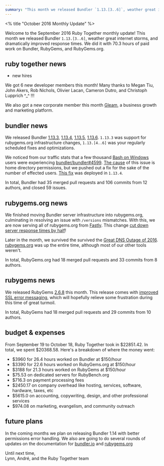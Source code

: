 ```yaml
---
summary: "This month we released Bundler `1.13.[3..6]`, weather great internet storms, and dramatically improved response times. We did it with 70.3 hours of paid work on Bundler, RubyGems, and RubyGems.org."
---
```


<% title "October 2016 Monthly Update" %>

Welcome to the September 2016 Ruby Together monthly update! This month we released Bundler `1.13.[3..6]`, weather great internet storms, and dramatically improved response times. We did it with 70.3 hours of paid work on Bundler, RubyGems, and RubyGems.org.

## ruby together news

* new hires

We got 6 new developer members this month! Many thanks to Megan Tiu, John Akers, Rob Nichols, Olivier Lacan, Cameron Dutro, and Christoph Lupprich ^_^ !!!

We also got a new corporate member this month [Gleam](https://gleam.io/), a business growth and marketing platform.

## bundler news

We released Bundler [1.13.3](https://github.com/bundler/bundler/blob/master/CHANGELOG.md#1133-2016-10-10), [1.13.4](https://github.com/bundler/bundler/blob/master/CHANGELOG.md#1134-2016-10-11), [1.13.5](https://github.com/bundler/bundler/blob/master/CHANGELOG.md#1135-2016-10-15), [1.13.6](https://github.com/bundler/bundler/blob/master/CHANGELOG.md#1136-2016-10-22). `1.13.3` was support for rubygems.org infrastructure changes, `1.13.[4..6]` was your regularly scheduled fixes and optimizations.

We noticed from our traffic stats that a few thousand [Bash on Windows](https://msdn.microsoft.com/en-us/commandline/wsl/about) users were experiencing [bundler/bundler#4599](https://github.com/bundler/bundler/issues/4599). [The cause](https://github.com/Microsoft/BashOnWindows/issues/352) of this issue is home directory permissions, but we pushed out a fix for the sake of the number of effected users. [This fix](https://github.com/bundler/bundler/pull/5043) was deployed in `1.13.4`.

In total, Bundler had 35 merged pull requests and 106 commits from 12 authors, and closed 59 issues.

## rubygems.org news

We finished moving Bundler server infrastructure into rubygems.org, culminating in resolving an issue with `/versions` mismatches. With this, we are now serving all of rubygems.org from [Fastly](https://www.fastly.com/). This change [cut down server response times by half](https://twitter.com/dwradcliffe/status/786280193107202048)!

Later in the month, we survived the survived the [Great DNS Outage of 2016](http://motherboard.vice.com/read/blame-the-internet-of-things-for-destroying-the-internet-today). [rubygems.org](https://rubygems.org/) was up the entire time, although most of our other tools weren't.

In total, RubyGems.org had 18 merged pull requests and 33 commits from 8 authors.

## rubygems news

We released RubyGems [2.6.8](https://github.com/rubygems/rubygems/commit/9fb8880976f5ab998912898b091d88aa10eb1d4a) this month. This release comes with [improved SSL error messaging](https://github.com/rubygems/rubygems/pull/1751), which will hopefully relieve some frustration during this time of great turmoil.

In total, RubyGems had 18 merged pull requests and 29 commits from 10 authors.

## budget & expenses

From September 19 to October 18, Ruby Together took in $22851.42. In total, we spent $20368.58. Here's a breakdown of where the money went:

* $3960 for 26.4 hours worked on Bundler at $150/hour
* $3390 for 22.6 hours worked on RubyGems.org at $150/hour
* $3188 for 21.3 hours worked on RubyGems at $150/hour
* $75.53 on dedicated servers for RubyBench.org
* $716.3 on payment processing fees
* $2450.17 on company overhead like hosting, services, software, hardware, taxes, etc
* $5615.0 on accounting, copywriting, design, and other professional services
* $974.08 on marketing, evangelism, and community outreach

## future plans

In the coming months we plan on releasing Bundler 1.14 with better permissions error handling. We also are going to do several rounds of updates on the documentation for [bundler.io](https://bundler.io) and [rubygems.org](https://rubygems.org)

Until next time,<br>
Lynn, André, and the Ruby Together team
